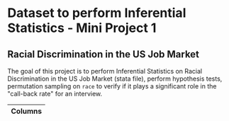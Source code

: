 # Dataset to perform Inferential Statistics - Mini Project 1
## Racial Discrimination in the US Job Market

The goal of this project is to perform Inferential Statistics on Racial Discrimination in the US Job Market (stata file), perform hypothesis tests, permutation sampling on `race` to verify if it plays a significant role in the "call-back rate" for an interview.

|Columns|
|:---|
